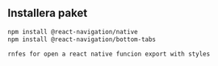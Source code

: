 ## Installera paket

```bash
npm install @react-navigation/native
npm install @react-navigation/bottom-tabs
```

```bash
rnfes for open a react native funcion export with styles
```
